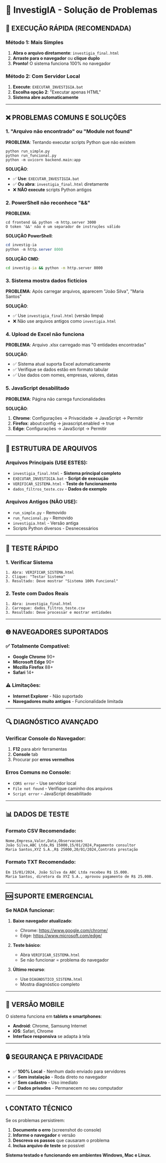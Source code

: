 # 🔧 InvestigIA - Solução de Problemas

## 🚀 EXECUÇÃO RÁPIDA (RECOMENDADA)

### Método 1: Mais Simples
1. **Abra o arquivo diretamente**: `investigia_final.html`
2. **Arraste para o navegador** ou **clique duplo**
3. **Pronto!** O sistema funciona 100% no navegador

### Método 2: Com Servidor Local
1. **Execute**: `EXECUTAR_INVESTIGIA.bat`
2. **Escolha opção 2**: "Executar apenas HTML"
3. **Sistema abre automaticamente**

---

## ❌ PROBLEMAS COMUNS E SOLUÇÕES

### 1. "Arquivo não encontrado" ou "Module not found"

**PROBLEMA**: Tentando executar scripts Python que não existem
```
python run_simple.py
python run_funcional.py
python -m uvicorn backend.main:app
```

**SOLUÇÃO**: 
- ✅ **Use**: `EXECUTAR_INVESTIGIA.bat`
- ✅ **Ou abra**: `investigia_final.html` diretamente
- ❌ **NÃO execute** scripts Python antigos

### 2. PowerShell não reconhece "&&"

**PROBLEMA**: 
```
cd frontend && python -m http.server 3000
O token '&&' não é um separador de instruções válido
```

**SOLUÇÃO PowerShell**:
```powershell
cd investig-ia
python -m http.server 8000
```

**SOLUÇÃO CMD**:
```cmd
cd investig-ia && python -m http.server 8000
```

### 3. Sistema mostra dados fictícios

**PROBLEMA**: Após carregar arquivos, aparecem "João Silva", "Maria Santos"

**SOLUÇÃO**: 
- ✅ Use `investigia_final.html` (versão limpa)
- ❌ Não use arquivos antigos como `investigia.html`

### 4. Upload de Excel não funciona

**PROBLEMA**: Arquivo .xlsx carregado mas "0 entidades encontradas"

**SOLUÇÃO**: 
- ✅ Sistema atual suporta Excel automaticamente
- ✅ Verifique se dados estão em formato tabular
- ✅ Use dados com nomes, empresas, valores, datas

### 5. JavaScript desabilitado

**PROBLEMA**: Página não carrega funcionalidades

**SOLUÇÃO**:
1. **Chrome**: Configurações → Privacidade → JavaScript → Permitir
2. **Firefox**: about:config → javascript.enabled → true
3. **Edge**: Configurações → JavaScript → Permitir

---

## 📁 ESTRUTURA DE ARQUIVOS

### Arquivos Principais (USE ESTES):
- `investigia_final.html` - **Sistema principal completo**
- `EXECUTAR_INVESTIGIA.bat` - **Script de execução**
- `VERIFICAR_SISTEMA.html` - **Teste de funcionamento**
- `dados_filtros_teste.csv` - **Dados de exemplo**

### Arquivos Antigos (NÃO USE):
- `run_simple.py` - Removido
- `run_funcional.py` - Removido  
- `investigia.html` - Versão antiga
- Scripts Python diversos - Desnecessários

---

## 🧪 TESTE RÁPIDO

### 1. Verificar Sistema
```
1. Abra: VERIFICAR_SISTEMA.html
2. Clique: "Testar Sistema"
3. Resultado: Deve mostrar "Sistema 100% Funcional"
```

### 2. Teste com Dados Reais
```
1. Abra: investigia_final.html
2. Carregue: dados_filtros_teste.csv
3. Resultado: Deve processar e mostrar entidades
```

---

## 🌐 NAVEGADORES SUPORTADOS

### ✅ Totalmente Compatível:
- **Google Chrome** 90+
- **Microsoft Edge** 90+
- **Mozilla Firefox** 88+
- **Safari** 14+

### ⚠️ Limitações:
- **Internet Explorer** - Não suportado
- **Navegadores muito antigos** - Funcionalidade limitada

---

## 🔍 DIAGNÓSTICO AVANÇADO

### Verificar Console do Navegador:
1. **F12** para abrir ferramentas
2. **Console** tab
3. Procurar por **erros vermelhos**

### Erros Comuns no Console:
- `CORS error` - Use servidor local
- `File not found` - Verifique caminho dos arquivos
- `Script error` - JavaScript desabilitado

---

## 📊 DADOS DE TESTE

### Formato CSV Recomendado:
```csv
Nome,Empresa,Valor,Data,Observacoes
João Silva,ABC Ltda,R$ 15000,15/01/2024,Pagamento consultor
Maria Santos,XYZ S.A.,R$ 25000,20/01/2024,Contrato prestação
```

### Formato TXT Recomendado:
```
Em 15/01/2024, João Silva da ABC Ltda recebeu R$ 15.000.
Maria Santos, diretora da XYZ S.A., aprovou pagamento de R$ 25.000.
```

---

## 🆘 SUPORTE EMERGENCIAL

### Se NADA funcionar:

1. **Baixe navegador atualizado**:
   - Chrome: https://www.google.com/chrome/
   - Edge: https://www.microsoft.com/edge/

2. **Teste básico**:
   - Abra `VERIFICAR_SISTEMA.html`
   - Se não funcionar = problema do navegador

3. **Último recurso**:
   - Use `DIAGNOSTICO_SISTEMA.html`
   - Mostra diagnóstico completo

---

## 📱 VERSÃO MOBILE

O sistema funciona em **tablets e smartphones**:
- **Android**: Chrome, Samsung Internet
- **iOS**: Safari, Chrome
- **Interface responsiva** se adapta à tela

---

## 🔒 SEGURANÇA E PRIVACIDADE

- ✅ **100% Local** - Nenhum dado enviado para servidores
- ✅ **Sem instalação** - Roda direto no navegador  
- ✅ **Sem cadastro** - Uso imediato
- ✅ **Dados privados** - Permanecem no seu computador

---

## 📞 CONTATO TÉCNICO

Se os problemas persistirem:
1. **Documente o erro** (screenshot do console)
2. **Informe o navegador** e versão
3. **Descreva os passos** que causaram o problema
4. **Inclua arquivo de teste** se possível

**Sistema testado e funcionando em ambientes Windows, Mac e Linux.** 